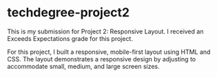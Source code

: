 # techdegree-project2

This is my submission for Project 2: Responsive Layout. I received an Exceeds Expectations grade for this project.

For this project, I built a responsive, mobile-first layout using HTML and CSS. The layout demonstrates a responsive design by adjusting to accommodate small, medium, and large screen sizes.
